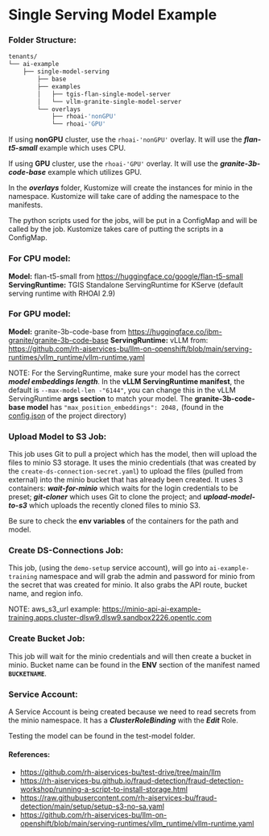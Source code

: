 # Single Serving Model Example

### Folder Structure:
```sh
tenants/
└── ai-example
    ├── single-model-serving
        ├── base
        ├── examples
        │   ├── tgis-flan-single-model-server
        │   └── vllm-granite-single-model-server
        └── overlays
            ├── rhoai-'nonGPU'
            └── rhoai-'GPU'
```
If using __nonGPU__ cluster, use the `rhoai-'nonGPU'` overlay. It will use the ___flan-t5-small___ example which uses CPU.

If using __GPU__ cluster, use the `rhoai-'GPU'` overlay. It will use the ___granite-3b-code-base___ example which utilizes GPU.

In the ___overlays___ folder, Kustomize will create the instances for minio in the namespace.
Kustomize will take care of adding the namespace to the manifests.

The python scripts used for the jobs, will be put in a ConfigMap and will be called by the job. Kustomize takes care of putting the scripts in a ConfigMap.

### For CPU model:

__Model:__ flan-t5-small from https://huggingface.co/google/flan-t5-small
__ServingRuntime:__ TGIS Standalone ServingRuntime for KServe (default serving runtime with RHOAI 2.9)

### For GPU model:
__Model:__ granite-3b-code-base from https://huggingface.co/ibm-granite/granite-3b-code-base
__ServingRuntime:__ vLLM from: https://github.com/rh-aiservices-bu/llm-on-openshift/blob/main/serving-runtimes/vllm_runtime/vllm-runtime.yaml

NOTE: For the ServingRuntime, make sure your model has the correct ___model embeddings length___. In the __vLLM ServingRuntime manifest__, the default is `--max-model-len -"6144"`, you can change this in the vLLM ServingRuntime __args section__ to match your model.
The __granite-3b-code-base model__ has `"max_position_embeddings": 2048,` (found in the [config.json](https://huggingface.co/ibm-granite/granite-3b-code-base/blob/main/config.json) of the project directory)


### Upload Model to S3 Job:
This job uses Git to pull a project which has the model, then will upload the files to minio S3 storage. It uses the minio credentials (that was created by the `create-ds-connection-secret.yaml`) to upload the files (pulled from external) into the minio bucket that has already been created. It uses 3 containers: ___wait-for-minio___ which waits for the login credentials to be preset; ___git-cloner___ which uses Git to clone the project; and ___upload-model-to-s3___ which uploads the recently cloned files to minio S3.

Be sure to check the __env variables__ of the containers for the path and model.

### Create DS-Connections Job:
This job, (using the `demo-setup` service account), will go into `ai-example-training` namespace and will grab the admin and password for minio from the secret that was created for minio. It also grabs the API route, bucket name, and region info.

NOTE: aws_s3_url example: https://minio-api-ai-example-training.apps.cluster-dlsw9.dlsw9.sandbox2226.opentlc.com

### Create Bucket Job:
This job will wait for the minio credentials and will then create a bucket in minio. Bucket name can be found in the __ENV__ section of the manifest named __`BUCKETNAME`__.

### Service Account:
A Service Account is being created because we need to read secrets from the minio namespace. It has a ___ClusterRoleBinding___ with the ___Edit___ Role.


Testing the model can be found in the test-model folder.

#### References:
- https://github.com/rh-aiservices-bu/test-drive/tree/main/llm
- https://rh-aiservices-bu.github.io/fraud-detection/fraud-detection-workshop/running-a-script-to-install-storage.html
- https://raw.githubusercontent.com/rh-aiservices-bu/fraud-detection/main/setup/setup-s3-no-sa.yaml
- https://github.com/rh-aiservices-bu/llm-on-openshift/blob/main/serving-runtimes/vllm_runtime/vllm-runtime.yaml
